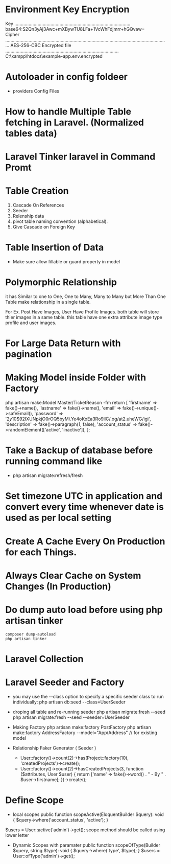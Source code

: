 # Environment Key Encryption

Key .......................................................................................... base64:S2Qn3yAj3Awc+mXBywTU8LFa+1VcWhFdjmrr+hGQvaw=  
Cipher ............................................................................................................................... AES-256-CBC
Encrypted file ........................................................................................ C:\xampp\htdocs\example-app\.env.encrypted


# Autoloader in config foldeer
- providers Config Files


# How to handle Multiple Table fetching in Laravel. (Normalized tables data)


# Laravel  Tinker laravel in Command Promt

# Table Creation
  1) Cascade On References
  2) Seeder
  3) Relenship data
  4) pivot table naming convention (alphabetical).
  5) Give Cascade on Foreign Key

# Table Insertion of Data
  - Make sure allow fillable or guard property in model

# Polymorphic Relationship 
  it has Similar to one to One, One to Many, Many to Many but
  More Than One Table make relationship in a single table.

  For Ex. Post Have Images, User Have Profile Images. 
  both table will store thier images in a same table. 
  this table have one extra attribute 
  image type profile and user images.

# For Large Data Return with pagination

# Making Model inside Folder with Factory
  php artisan make:Model Master/TicketReason -fm
  return [
              'firstname' => fake()->name(),
              'lastname' => fake()->name(),
              'email' => fake()->unique()->safeEmail(),
              'password' => '$2y$10$92IXUNpkjO0rOQ5byMi.Ye4oKoEa3Ro9llC/.og/at2.uheWG/igi',
              'description' => fake()->paragraph(1, false),
              'account_status' => fake()->randomElement(['active', 'inactive']),
          ];

# Take a Backup of database before running command like
 - php artisan migrate:refresh/fresh

# Set timezone UTC in application and convert every time whenever date is used as per local setting

# Create A Cache Every On Production for each Things.

# Always Clear Cache on System Changes (In Production)

# Do dump auto load before using php artisan tinker
	composer dump-autoload
	php artisan tinker


# Laravel Collection


# Laravel Seeder and Factory
- you may use the --class option to specify a specific seeder class to run individually:
  php artisan db:seed --class=UserSeeder

- droping all table and re-running seeder
  php artisan migrate:fresh --seed
  php artisan migrate:fresh --seed --seeder=UserSeeder

- Making Factory 
  php artisan make:factory PostFactory
  php artisan make:factory AddressFactory --model="App\\Address" // for existing model

- Relationship Faker Generator ( Seeder )
  - User::factory()->count(2)->has(Project::factory(10), 'createdProjects')->create();
  - User::factory()->count(2)->hasCreatedProjects(3, function ($attributes, User $user) {
              return ['name' => fake()->word() . " - By " . $user->firstname];
      })->create();

  
# Define Scope
  - local scopes
    public function scopeActive(EloquentBuilder $query): void
    {
          $query->where('account_status', 'active');
    }

  $users = User::active('admin')->get();
  scope method should be called using lower letter

  - Dynamic Scopes with paramater
    public function scopeOfType(Builder $query, string $type): void
    {
        $query->where('type', $type);
    }
    $users = User::ofType('admin')->get();


